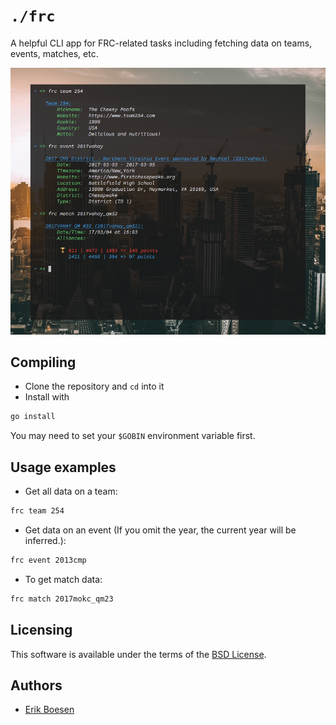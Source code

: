 # `./frc`
A helpful CLI app for FRC-related tasks including fetching data on teams, events, matches, etc.

![Screenshot](screenshot.png)

## Compiling
* Clone the repository and `cd` into it
* Install with
```sh
go install
```
You may need to set your `$GOBIN` environment variable first.

## Usage examples
* Get all data on a team:

```sh
frc team 254
```

* Get data on an event (If you omit the year, the current year will be inferred.):

```sh
frc event 2013cmp
```

* To get match data:

```sh
frc match 2017mokc_qm23
```

## Licensing
This software is available under the terms of the [BSD License](LICENSE).

## Authors
* [Erik Boesen](https://github.com/ErikBoesen)
